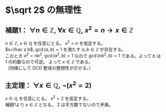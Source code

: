 # $\sqrt 2$ の無理性
## 補題1： $\forall n\in \mathbb{Z},\ \forall x\in \mathbb{Q},\ x^2=n\to x\in \mathbb{Z}$
$n\in \mathbb{Z}$, $x\in \mathbb{Q}$ を任意にとる。
$x^2=n$ を仮定する。  
$x=\frac a b$, $\gcd (a,b) = 1$ を満たす $a,b\in \mathbb{Z}$ が存在する。  
このとき $a^2=nb^2$, $\gcd (a^2,b) = 1$ なので $\gcd (nb^2,b) = 1$ である。よって $b$ は $1$ の約数なので可逆。
よって $x\in \mathbb{Z}$ である。  
（同様にして GCD 整域の整閉性が示せる。）
## 主定理： $\forall x\in \mathbb{Q},\ \neg(x^2=2)$
$x\in \mathbb{Q}$ を任意にとる。 $x^2=2$ を仮定する。  
補題1より $x\in \mathbb{Z}$ となる。 $2$ は平方数でないので矛盾。
